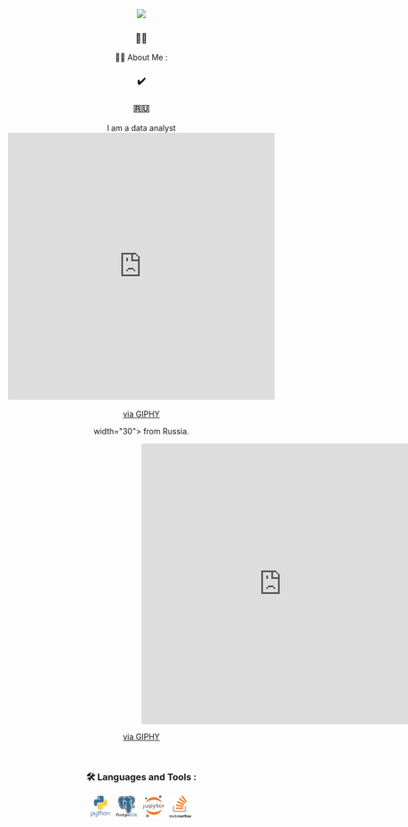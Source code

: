 <div id="header" align="center">
<img src="https://giphy.com/gifs/illustration-marketing-data-8gNQZ9IpkcdiAjfOgN" width="40"/>

### :raising_hand_woman:
:woman_office_worker: About Me :
###	:heavy_check_mark:
###	:ru:
I am a data analyst  <iframe src="https://giphy.com/embed/8gNQZ9IpkcdiAjfOgN" width="480" height="480" frameBorder="0" class="giphy-embed" allowFullScreen></iframe><p><a href="https://giphy.com/gifs/illustration-marketing-data-8gNQZ9IpkcdiAjfOgN">via GIPHY</a></p> width="30"> from Russia.

<div style="width:100%;height:0;padding-bottom:100%;position:relative;"><iframe src="https://giphy.com/embed/8gNQZ9IpkcdiAjfOgN" width="100%" height="100%" style="position:absolute" frameBorder="0" class="giphy-embed" allowFullScreen></iframe></div><p><a href="https://giphy.com/gifs/illustration-marketing-data-8gNQZ9IpkcdiAjfOgN">via GIPHY</a></p>

<img src="https://komarev.com/ghpvc/?brykovskaya=your-github-brykovskaya&style=flat-square&color=blue" alt=""/>

### :hammer_and_wrench: Languages and Tools :
<div>
<img src="https://github.com/devicons/devicon/blob/master/icons/python/python-original-wordmark.svg" title="Python" alt="Python" width="40" height="40"/>&nbsp; 
<img src="https://github.com/devicons/devicon/blob/master/icons/postgresql/postgresql-original-wordmark.svg" title="PostgreSQL" alt="PostgreSQL" width="40" height="40"/>&nbsp;
<img src="https://github.com/devicons/devicon/blob/master/icons/jupyter/jupyter-original-wordmark.svg" title="jupyter" alt="jupyter" width="40" height="40"/>&nbsp;
<img src="https://github.com/devicons/devicon/blob/master/icons/stackoverflow/stackoverflow-original-wordmark.svg" title="stackoverflow" alt="stackoverflow" width="40" height="40"/>&nbsp;
</div>
